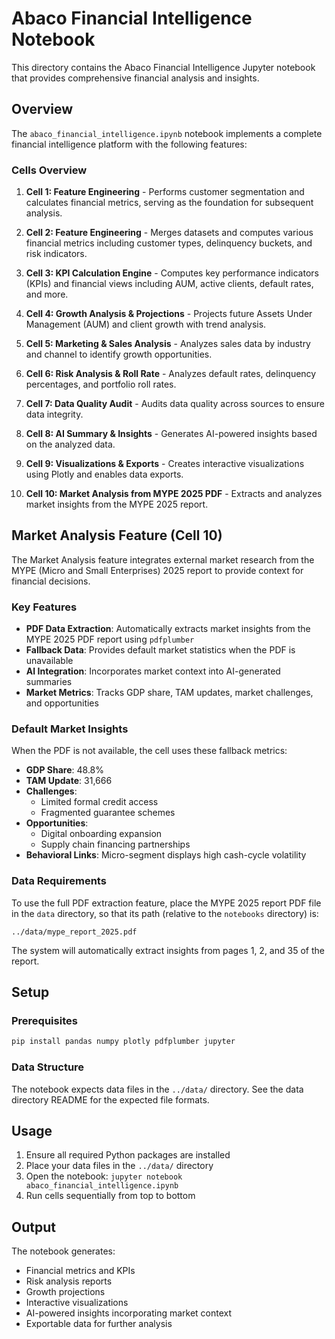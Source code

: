 # Abaco Financial Intelligence Notebook

This directory contains the Abaco Financial Intelligence Jupyter notebook that provides comprehensive financial analysis and insights.

## Overview

The `abaco_financial_intelligence.ipynb` notebook implements a complete financial intelligence platform with the following features:

### Cells Overview

1. **Cell 1: Feature Engineering** - Performs customer segmentation and calculates financial metrics, serving as the foundation for subsequent analysis.

2. **Cell 2: Feature Engineering** - Merges datasets and computes various financial metrics including customer types, delinquency buckets, and risk indicators.

3. **Cell 3: KPI Calculation Engine** - Computes key performance indicators (KPIs) and financial views including AUM, active clients, default rates, and more.

4. **Cell 4: Growth Analysis & Projections** - Projects future Assets Under Management (AUM) and client growth with trend analysis.

5. **Cell 5: Marketing & Sales Analysis** - Analyzes sales data by industry and channel to identify growth opportunities.

6. **Cell 6: Risk Analysis & Roll Rate** - Analyzes default rates, delinquency percentages, and portfolio roll rates.

7. **Cell 7: Data Quality Audit** - Audits data quality across sources to ensure data integrity.

8. **Cell 8: AI Summary & Insights** - Generates AI-powered insights based on the analyzed data.

9. **Cell 9: Visualizations & Exports** - Creates interactive visualizations using Plotly and enables data exports.

10. **Cell 10: Market Analysis from MYPE 2025 PDF** - Extracts and analyzes market insights from the MYPE 2025 report.

## Market Analysis Feature (Cell 10)
The Market Analysis feature integrates external market research from the MYPE (Micro and Small Enterprises) 2025 report to provide context for financial decisions.

### Key Features

- **PDF Data Extraction**: Automatically extracts market insights from the MYPE 2025 PDF report using `pdfplumber`
- **Fallback Data**: Provides default market statistics when the PDF is unavailable
- **AI Integration**: Incorporates market context into AI-generated summaries
- **Market Metrics**: Tracks GDP share, TAM updates, market challenges, and opportunities

### Default Market Insights

When the PDF is not available, the cell uses these fallback metrics:

- **GDP Share**: 48.8%
- **TAM Update**: 31,666
- **Challenges**:
  - Limited formal credit access
  - Fragmented guarantee schemes
- **Opportunities**:
  - Digital onboarding expansion
  - Supply chain financing partnerships
- **Behavioral Links**: Micro-segment displays high cash-cycle volatility

### Data Requirements

To use the full PDF extraction feature, place the MYPE 2025 report PDF file in the `data` directory, so that its path (relative to the `notebooks` directory) is:

```
../data/mype_report_2025.pdf
```

The system will automatically extract insights from pages 1, 2, and 35 of the report.

## Setup

### Prerequisites

```bash
pip install pandas numpy plotly pdfplumber jupyter
```

### Data Structure

The notebook expects data files in the `../data/` directory. See the data directory README for the expected file formats.

## Usage

1. Ensure all required Python packages are installed
2. Place your data files in the `../data/` directory
3. Open the notebook: `jupyter notebook abaco_financial_intelligence.ipynb`
4. Run cells sequentially from top to bottom

## Output

The notebook generates:
- Financial metrics and KPIs
- Risk analysis reports
- Growth projections
- Interactive visualizations
- AI-powered insights incorporating market context
- Exportable data for further analysis
